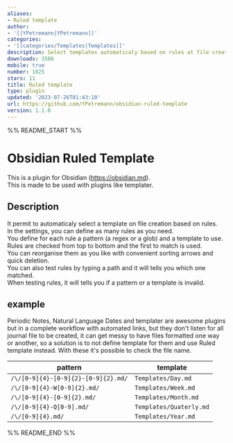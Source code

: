 ```yaml
---
aliases:
- Ruled template
author:
- '[[YPetremann|YPetremann]]'
categories:
- '[[categories/Templates|Templates]]'
description: Select templates automaticaly based on rules at file creation.
downloads: 3586
mobile: true
number: 1025
stars: 11
title: Ruled template
type: plugin
updated: '2023-07-26T01:43:10'
url: https://github.com/YPetremann/obsidian-ruled-template
version: 1.1.0
---
```


%% README_START %%

# Obsidian Ruled Template

This is a plugin for Obsidian (https://obsidian.md).  
This is made to be used with plugins like templater.

## Description

It permit to automaticaly select a template on file creation based on rules.  
In the settings, you can define as many rules as you need.  
You define for each rule a pattern (a regex or a glob) and a template to use.  
Rules are checked from top to bottom and the first to match is used.  
You can reorganise them as you like with convenient sorting arrows and quick deletion.  
You can also test rules by typing a path and it will tells you which one matched.  
When testing rules, it will tells you if a pattern or a template is invalid.

## example

Periodic Notes, Natural Language Dates and templater are awesome plugins but in a complete workflow with automated links, but they don't listen for all journal file to be created, it can get messy to have files formatted one way or another, so a solution is to not define template for them and use Ruled template instead.
With these it's possible to check the file name.

| pattern                             | template                |
|-------------------------------------|-------------------------|
| `/\/[0-9]{4}-[0-9]{2}-[0-9]{2}.md/` | `Templates/Day.md`      |
| `/\/[0-9]{4}-W[0-9]{2}.md/`         | `Templates/Week.md`     |
| `/\/[0-9]{4}-[0-9]{2}.md/`          | `Templates/Month.md`    |
| `/\/[0-9]{4}-Q[0-9].md/`            | `Templates/Quaterly.md` |
| `/\/[0-9]{4}.md/`                   | `Templates/Year.md`     |


%% README_END %%